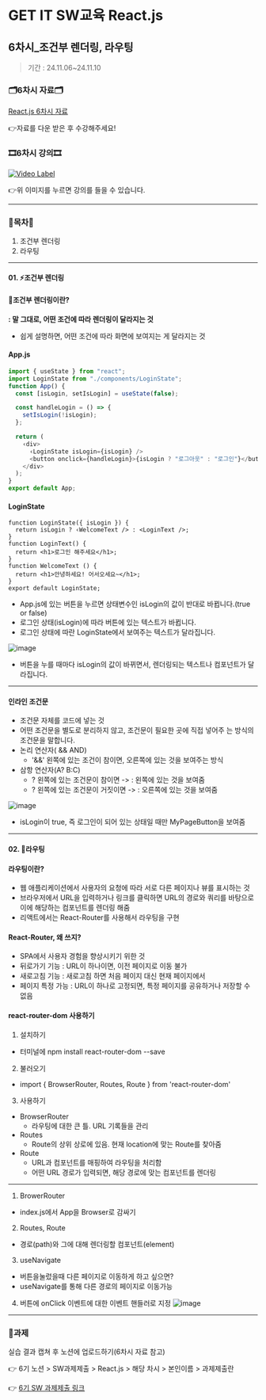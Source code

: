 # GET IT SW교육 React.js
## 6차시_조건부 렌더링, 라우팅
> 기간 : 24.11.06~24.11.10

### 🗂️6차시 자료🗂️
[React.js 6차시 자료](https://github.com/getit-knu/Get-React.js/blob/main/6%EC%B0%A8%EC%8B%9C/GETIT%20SW%20%EA%B5%90%EC%9C%A1%20react%20_%206%EC%B0%A8%EC%8B%9C.pdf)

👉자료를 다운 받은 후 수강해주세요!

### 🎞️6차시 강의🎞️
[![Video Label](http://img.youtube.com/vi/mcuyV2qkzNI/0.jpg)](https://youtu.be/mcuyV2qkzNI)

👉위 이미지를 누르면 강의를 들을 수 있습니다.

---

### 🚀목차🚀
1. 조건부 렌더링
2. 라우팅

---

#### 01. ⚡조건부 렌더링
#### 📢조건부 렌더링이란?
**: 말 그대로, 어떤 조건에 따라 렌더링이 달라지는 것**
- 쉽게 설명하면, 어떤 조건에 따라 화면에 보여지는 게 달라지는 것
  
  
#### App.js
```javascript
import { useState } from "react";
import LoginState from "./components/LoginState";
function App() {
  const [isLogin, setIsLogin] = useState(false);

  const handleLogin = () => {
    setIsLogin(!isLogin);
  };

  return (
    ‹div>
      ‹LoginState isLogin={isLogin} />
      <button onclick={handleLogin}>{isLogin ? "로그아웃" : "로그인"}</button>
    </div>
  );
}
export default App;
```

#### LoginState
```javascipt
function LoginState({ isLogin }) {
  return isLogin ? ‹WelcomeText /> : <LoginText />;
}
function LoginText() {
  return <h1>로그인 해주세요</h1>;
}
function WelcomeText () {
  return <h1>안녕하세요! 어서오세요~</h1>;
}
export default LoginState;
```
- App.js에 있는 버튼을 누르면 상태변수인 isLogin의 값이 반대로 바뀝니다.(true or false)
- 로그인 상태(isLogin)에 따라 버튼에 있는 텍스트가 바뀝니다.
- 로그인 상태에 따란 LoginState에서 보여주는 텍스트가 달라집니다.


![image](https://github.com/user-attachments/assets/eedb3e0a-b821-46c3-bda5-12e3035fc6ea)

- 버튼을 누를 때마다 isLogin의 값이 바뀌면서, 렌더링되는 텍스트나 컴포넌트가 달라집니다.

---

#### 인라인 조건문
- 조건문 자체를 코드에 넣는 것
- 어떤 조건문을 별도로 분리하지 않고, 조건문이 필요한 곳에 직접 넣어주 는 방식의 조건문을 말합니다.
- 논리 연산자( && AND)
  - '&&' 왼쪽에 있는 조건이 참이면, 오른쪽에 있는 것을 보여주는 방식
- 삼항 연산자(A? B:C)
  - ? 왼쪽에 있는 조건문이 참이면 -> : 왼쪽에 있는 것을 보여줌
  - ? 왼쪽에 있는 조건문이 거짓이면 -> : 오른쪽에 있는 것을 보여줌

![image](https://github.com/user-attachments/assets/fbde7d46-fcfb-45f9-a8a5-1b9c3ae5bf96)
- isLogin이 true, 즉 로그인이 되어 있는 상태일 때만 MyPageButton을 보여줌

---

#### 02. 🌟라우팅
#### 라우팅이란?
- 웹 애플리케이션에서 사용자의 요청에 따라 서로 다른 페이지나 뷰를 표시하는 것
- 브라우저에서 URL을 입력하거나 링크를 클릭하면 URL의 경로와 쿼리를 바탕으로 이에 해당하는 컴포넌트를 렌더링 해줌
- 리액트에서는 React-Router를 사용해서 라우팅을 구현

#### React-Router, 왜 쓰지?
- SPA에서 사용자 경험을 향상시키기 위한 것
- 뒤로가기 기능 : URL이 하나이면, 이전 페이지로 이동 불가
- 새로고침 기능 : 새로고침 하면 처음 페이지 대신 현재 페이지에서
- 페이지 특정 가능 : URL이 하나로 고정되면, 특정 페이지를 공유하거나 저장할 수 없음

#### react-router-dom 사용하기
1. 설치하기
- 터미널에 npm install react-router-dom --save

2. 불러오기
- import { BrowserRouter, Routes, Route } from 'react-router-dom'

3. 사용하기
- BrowserRouter
  - 라우팅에 대한 큰 틀. URL 기록들을 관리
- Routes
  - Route의 상위 상로에 있음. 현재 location에 맞는 Route를 찾아줌
- Route
  - URL과 컴포넌트를 매핑하여 라우팅을 처리함
  - 어떤 URL 경로가 입력되면, 해당 경로에 맞는 컴포넌트를 렌더링

---

1. BrowerRouter
- index.js에서 App을 Browser로 감싸기

2. Routes, Route
- 경로(path)와 그에 대해 렌더링할 컴포넌트(element)

3. useNavigate
- 버튼을눌렀을때 다른 페이지로 이동하게 하고 싶으면?
- useNavigate를 통해 다른 경로의 페이지로 이동가능

4. 버튼에 onClick 이벤트에 대한 이벤트 핸들러로 지정
![image](https://github.com/user-attachments/assets/d7bbe696-215f-432b-9a17-b37588c7b2f4)

---

### 📢과제
실습 결과 캡쳐 후 노션에 업로드하기(6차시 자료 참고)

👉 6기 노션 > SW과제제출 > React.js > 해당 차시 > 본인이름 > 과제제출란

👉 [6기 SW 과제제출 링크](https://www.notion.so/SW-8502eeef321b43e2ad13ece0f626be33)
